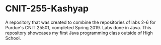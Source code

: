 # CNIT-255-Kashyap
A repository that was created to combine the repositories of labs 2-6 for Purdue's CNIT 25501, completed Spring 2019. Labs done in Java. This repository showcases my first Java programming class outside of High School.
